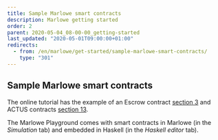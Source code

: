 ```yaml
---
title: Sample Marlowe smart contracts
description: Marlowe getting started
order: 2
parent: 2020-05-04_08-00-00_getting-started
last_updated: "2020-05-01T09:00:00+01:00"
redirects:
  - from: /en/marlowe/get-started/sample-marlowe-smart-contracts/
    type: "301"
---
```


## Sample Marlowe smart contracts

The online tutorial has the example of an Escrow contract [section 3](https://alpha.marlowe.iohkdev.io/doc/marlowe/tutorials/index.html#escrow-ex) and ACTUS contracts [section 13](https://alpha.marlowe.iohkdev.io/doc/marlowe/tutorials/index.html#actus-marlowe).

The Marlowe Playground comes with smart contracts in Marlowe (in the _Simulation_ tab) and embedded in Haskell (in the _Haskell editor_ tab).
